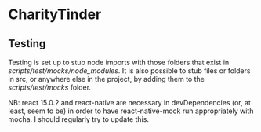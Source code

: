 # CharityTinder

## Testing

Testing is set up to stub node imports with those folders that exist in *scripts/test/mocks/node_modules*.
It is also possible to stub files or folders in src, or anywhere else in the project, by adding them to
the *scripts/test/mocks* folder.

NB: react 15.0.2 and react-native are necessary in devDependencies (or, at least, seem to be)
in order to have react-native-mock run appropriately with mocha. I should regularly try to
update this.
